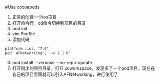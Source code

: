 #Use cocoapods

1. 正常的创建一个ios项目
2. 打开命令行，cd命令切换到项目的目录
3. pod init
4. vim Podfile
5. 添加代码
 
```md 
platform :ios, "7.0"
pod 'AFNetworking', '~> 2.1.0'
```

6. pod install --verbose --no-repo-update
7. 打开刚才的项目目录，打开.xcworkspace，发现多了一个pod项目，现在在自己的项目里面就可以引入AFNetworking，进行使用了